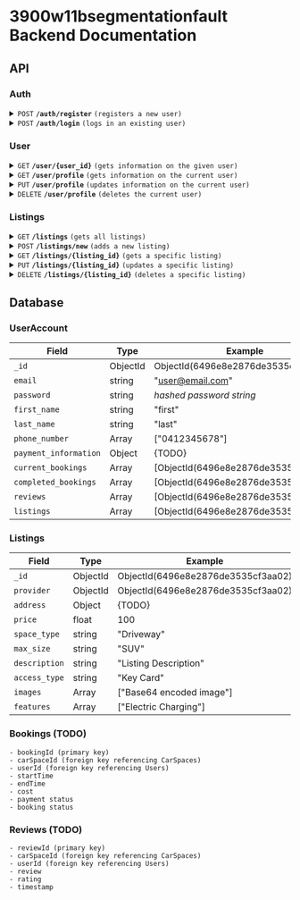 # 3900w11bsegmentationfault Backend Documentation

## API

### Auth

<details>
  <summary><code>POST</code> <code><b>/auth/register</b></code> <code>(registers a new user)</code></summary>

##### Parameters

> | name             | type | data type | description   |
> |------------------|------|-----------|---------------|
> | Register Details | body | Object    | New User data |
>
> Register Details:
> ```
> {
>     "email": "example@email.com",
>     "password": "example_password"
>     "first_name": "example_first"
>     "last_name": "example_last"
>     "phone_number": "0412345678"
> }
> ```

##### Responses

> | http code | response                      |
> |-----------|-------------------------------|
> | `200`     | `{ "token": str(ObjectId) }`  |
> | `400`     | `{ "error": "_ is required"}` |

</details>

<details>
  <summary><code>POST</code> <code><b>/auth/login</b></code> <code>(logs in an existing user)</code></summary>

##### Parameters

> | name          | type | data type | description     |
> |---------------|------|-----------|-----------------|
> | Login Details | body | Object    | Login User data |
>
> Login Details:
> ```
> {
>     "email": "example@email.com",
>     "password": "example_password"
> }
> ```

##### Responses

> | http code | response                                  |
> |-----------|-------------------------------------------|
> | `200`     | `{ "token": str(ObjectId) }`              |
> | `400`     | `{ "error": "Invalid email or password"}` |

</details>

### User

<details>
  <summary><code>GET</code> <code><b>/user/{user_id}</b></code> <code>(gets information on the given user)</code></summary>

##### Parameters

> | name      | type | data type | description   |
> |-----------|------|-----------|---------------|
> | `user_id` | path | string    | User ObjectId |

##### Responses

> | http code | response                        |
> |-----------|---------------------------------|
> | `200`     | User Data Object                |
> | `400`     | `{ "error": "Invalid user id"}` |
>
> User Data Object:
> ```
> {
>     "_id": "6496e8e2876de3535cf3aa02",
>     "completed_bookings": [],
>     "current_bookings": [],
>     "email": "example@gmail.com",
>     "first_name": "example_first",
>     "last_name": "example_last",
>     "listings": [],
>     "phone_number": [
>         "0412345678"
>     ],
>     "reviews": []
> }
> ```

</details>

<details>
  <summary><code>GET</code> <code><b>/user/profile</b></code> <code>(gets information on the current user)</code></summary>

##### Parameters

> | name            | type   | data type | description      |
> |-----------------|--------|-----------|------------------|
> | `Authorization` | header | string    | "Bearer {token}" |

##### Responses

> | http code | response         |
> |-----------|------------------|
> | `200`     | User Data Object |
> | `401`     | `Unauthorized`   |
>
> User Data Object:
> ```
> {
>     "_id": "6496e8e2876de3535cf3aa02",
>     "completed_bookings": [],
>     "current_bookings": [],
>     "email": "example@gmail.com",
>     "first_name": "example_first",
>     "last_name": "example_last",
>     "payment_information": {
>       TODO
>     },
>     "listings": [],
>     "phone_number": [
>         "0412345678"
>     ],
>     "reviews": []
> }
> ```

</details>

<details>
  <summary><code>PUT</code> <code><b>/user/profile</b></code> <code>(updates information on the current user)</code></summary>

##### Parameters

> | name            | type   | data type | description               |
> |-----------------|--------|-----------|---------------------------|
> | `Authorization` | header | string    | "Bearer {token}"          |
> | Update Info     | body   | object    | Information to be updated |
>
> Update Info Example:
> ```
> {
>     "first_name": "new_first_name",
>     "last_name": "new_last_name"
> }
> ```
> _Note: for array typed fields, you must send the whole array to update_

##### Responses

> | http code | response                                       |
> |-----------|------------------------------------------------|
> | `200`     | `{}`                                           |
> | `401`     | `Unauthorized`                                 |
> | `400`     | `{ "error": "Cannot update <key>" }`           |
> | `400`     | `{ "error": "Invalid update key" }`            |
> | `400`     | `{ "error": "Update value has invalid type" }` |

</details>

<details>
  <summary><code>DELETE</code> <code><b>/user/profile</b></code> <code>(deletes the current user)</code></summary>

##### Parameters

> | name            | type   | data type | description               |
> |-----------------|--------|-----------|---------------------------|
> | `Authorization` | header | string    | "Bearer {token}"          |

##### Responses

> | http code | response                                       |
> |-----------|------------------------------------------------|
> | `200`     | `{}`                                           |
> | `401`     | `Unauthorized`                                 |

</details>

### Listings

<details>
  <summary><code>GET</code> <code><b>/listings</b></code> <code>(gets all listings)</code></summary>

##### Parameters

> | name   | type   | data type | description |
> |--------|--------|-----------|-------------|
> | `None` |        |           |             |

##### Responses

> | http code | response                         |
> |-----------|----------------------------------|
> | `200`     | `{ "listings": Listings Array }` |

</details>

<details>
  <summary><code>POST</code> <code><b>/listings/new</b></code> <code>(adds a new listing)</code></summary>

##### Parameters

> | name             | type   | data type | description      |
> |------------------|--------|-----------|------------------|
> | `Authorization`  | header | string    | "Bearer {token}" |
> | New Listing Info | body   | object    | Listing Object   |
>
> Update Info Example:
> ```
> {
>     "address": {
>         TODO
>     },
>     "price": 100,
>     "space_type": "Driveway",
>     "max_size": "SUV",
>     "description": "Listing Description",
>     "access_type": "Key Card",
>     "images": [
>         "Base64 Encoded Image"
>     ],
>     "features": [
>         "Electric Vehicle Charging"
>     ],
> }
> ```

##### Responses

> | http code | response                                   |
> |-----------|--------------------------------------------|
> | `200`     | `{}`                                       |
> | `401`     | `Unauthorized`                             |
> | `400`     | `{ "error": "Valid <field> is required" }` |

</details>

<details>
  <summary><code>GET</code> <code><b>/listings/{listing_id}</b></code> <code>(gets a specific listing)</code></summary>

##### Parameters

> | name         | type  | data type     | description      |
> |--------------|-------|---------------|------------------|
> | `listing_id` | path  | str(ObjectId) | Listing ObjectId |

##### Responses

> | http code | response                            |
> |-----------|-------------------------------------|
> | `200`     | Listing Information Object          |
> | `401`     | `Unauthorized`                      |
> | `400`     | `{ "error": "Invalid listing id" }` |
>
> Listing Info Example:
> ```
> {
>     "_id": str(ObjectId())
>     "provider": str(ObjectId())
>     "address": {
>         TODO
>     },
>     "price": 100,
>     "space_type": "Driveway",
>     "max_size": "SUV",
>     "description": "Listing Description",
>     "access_type": "Key Card",
>     "images": [
>         "Base64 Encoded Image"
>     ],
>     "features": [
>         "Electric Vehicle Charging"
>     ],
> }
> ```

</details>

<details>
  <summary><code>PUT</code> <code><b>/listings/{listing_id}</b></code> <code>(updates a specific listing)</code></summary>

##### Parameters

> | name         | type  | data type     | description      |
> |--------------|-------|---------------|------------------|
> | `listing_id` | path  | str(ObjectId) | Listing ObjectId |
> | Update Info  | path  | str(ObjectId) | Listing ObjectId |
>
> Update Info Example:
> ```
> {
>     "price": 200,
>     "space_type": "Garage",
> }
> ```
> _Note: for array typed fields, you must send the whole array to update_

##### Responses

> | http code | response                            |
> |-----------|-------------------------------------|
> | `200`     | `{}`                                |
> | `401`     | `Unauthorized`                      |
> | `400`     | `{ "error": "Invalid listing id" }` |

</details>

<details>
  <summary><code>DELETE</code> <code><b>/listings/{listing_id}</b></code> <code>(deletes a specific listing)</code></summary>

##### Parameters

> | name         | type  | data type     | description      |
> |--------------|-------|---------------|------------------|
> | `listing_id` | path  | str(ObjectId) | Listing ObjectId |

##### Responses

> | http code | response       |
> |-----------|----------------|
> | `200`     | `{}`           |
> | `401`     | `Unauthorized` |

</details>

## Database

### UserAccount

| Field                 | Type     | Example                              |
| --------------------- | -------- | ------------------------------------ |
| `_id`                 | ObjectId | ObjectId(6496e8e2876de3535cf3aa02)   |
| `email`               | string   | "user@email.com"                     |
| `password`            | string   | _hashed password string_             |
| `first_name`          | string   | "first"                              |
| `last_name`           | string   | "last"                               |
| `phone_number`        | Array    | ["0412345678"]                       |
| `payment_information` | Object   | {TODO}                               |
| `current_bookings`    | Array    | [ObjectId(6496e8e2876de3535cf3aa02)] |
| `completed_bookings`  | Array    | [ObjectId(6496e8e2876de3535cf3aa02)] |
| `reviews`             | Array    | [ObjectId(6496e8e2876de3535cf3aa02)] |
| `listings`            | Array    | [ObjectId(6496e8e2876de3535cf3aa02)] |

### Listings

| Field         | Type     | Example                            |
| ------------- | -------- | -----------------------------------|
| `_id`         | ObjectId | ObjectId(6496e8e2876de3535cf3aa02) |
| `provider`    | ObjectId | ObjectId(6496e8e2876de3535cf3aa02) |
| `address`     | Object   | {TODO}                             |
| `price`       | float    | 100                                |
| `space_type`  | string   | "Driveway"                         |
| `max_size`    | string   | "SUV"                              |
| `description` | string   | "Listing Description"              |
| `access_type` | string   | "Key Card"                         |
| `images`      | Array    | ["Base64 encoded image"]           |
| `features`    | Array    | ["Electric Charging"]              |

### Bookings (TODO)

    - bookingId (primary key)
    - carSpaceId (foreign key referencing CarSpaces)
    - userId (foreign key referencing Users)
    - startTime
    - endTime
    - cost
    - payment status
    - booking status

### Reviews (TODO)

    - reviewId (primary key)
    - carSpaceId (foreign key referencing CarSpaces)
    - userId (foreign key referencing Users)
    - review
    - rating
    - timestamp

